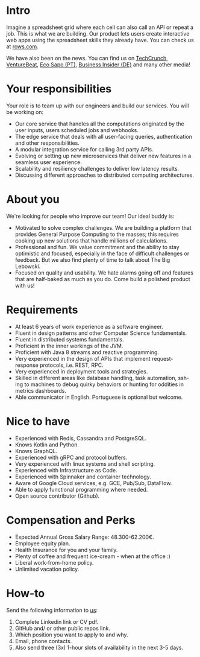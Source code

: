 # Intro
Imagine a spreadsheet grid where each cell can also call an API or repeat a job. This is what we are building. Our product lets users create interactive web apps using the spreadsheet skills they already have. You can check us at [rows.com](http://rows.com).

We have also been on the news. You can find us on [TechCrunch](https://tcrn.ch/3dEhNKD), [VentureBeat](https://venturebeat.com/2021/02/23/rows-raises-16-million-and-launches-next-gen-spreadsheets-with-built-in-data-integrations/), [Eco Sapo (PT)](https://eco.sapo.pt/2021/02/23/rows-capta-13-milhoes-em-serie-b-para-continuar-a-fazer-crescer-equipa-e-produto-entre-o-porto-e-berlim/), [Business Insider (DE)](https://www.businessinsider.de/gruenderszene/rows-excel-konkurrent-finanzierung/) and many other media!

# Your responsibilities
Your role is to team up with our engineers and build our services. You will be working on:
* Our core service that handles all the computations originated by the user inputs, users scheduled jobs and webhooks.
* The edge service that deals with all user-facing queries, authentication and other responsibilities.
* A modular integration service for calling 3rd party APIs.
* Evolving or setting up new microservices that deliver new features in a seamless user experience.
* Scalability and resiliency challenges to deliver low latency results.
* Discussing different approaches to distributed computing architectures.

# About you
We're looking for people who improve our team! Our ideal buddy is:
* Motivated to solve complex challenges. We are building a platform that provides General Purpose Computing to the masses; this requires cooking up new solutions that handle millions of calculations.
* Professional and fun. We value commitment and the ability to stay optimistic and focused, especially in the face of difficult challenges or feedback. But we also find plenty of time to talk about The Big Lebowski.
* Focused on quality and usability. We hate alarms going off and features that are half-baked as much as you do. Come build a polished product with us!

# Requirements
* At least 6 years of work experience as a software engineer.
* Fluent in design patterns and other Computer Science fundamentals.
* Fluent in distributed systems fundamentals.
* Proficient in the inner workings of the JVM.
* Proficient with Java 8 streams and reactive programming.
* Very experienced in the design of APIs that implement request-response protocols, i.e. REST, RPC.
* Very experienced in deployment tools and strategies.
* Skilled in different areas like database handling, task automation, ssh-ing to machines to debug quirky behaviors or hunting for oddities in metrics dashboards.
* Able communicator in English. Portuguese is optional but welcome.

# Nice to have
* Experienced with Redis, Cassandra and PostgreSQL.
* Knows Kotlin and Python.
* Knows GraphQL.
* Experienced with gRPC and protocol buffers.
* Very experienced with linux systems and shell scripting.
* Experienced with Infrastructure as Code.
* Experienced with Spinnaker and container technology.
* Aware of Google Cloud services, e.g. GCE, Pub/Sub, DataFlow.
* Able to apply functional programming where needed.
* Open source contributor (Github).

# Compensation and Perks
* Expected Annual Gross Salary Range: 48.300-62.200€.
* Employee equity plan.
* Health Insurance for you and your family.
* Plenty of coffee and frequent ice-cream - when at the office :)
* Liberal work-from-home policy.
* Unlimited vacation policy.

# How-to
Send the following information to [us](mailto:join@rows.com):
1. Complete Linkedin link or CV pdf.
2. GitHub and/ or other public repos link.
3. Which position you want to apply to and why.
4. Email, phone contacts.
5. Also send three (3x) 1-hour slots of availability in the next 3-5 days.

